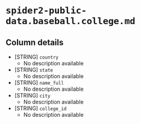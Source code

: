 # `spider2-public-data.baseball.college.md`

## Column details

* [STRING]    `country`
  - No description available
* [STRING]    `state`
  - No description available
* [STRING]    `name_full`
  - No description available
* [STRING]    `city`
  - No description available
* [STRING]    `college_id`
  - No description available

